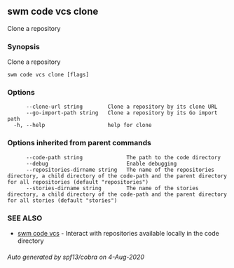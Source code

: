 ## swm code vcs clone

Clone a repository

### Synopsis

Clone a repository

```
swm code vcs clone [flags]
```

### Options

```
      --clone-url string        Clone a repository by its clone URL
      --go-import-path string   Clone a repository by its Go import path
  -h, --help                    help for clone
```

### Options inherited from parent commands

```
      --code-path string              The path to the code directory
      --debug                         Enable debugging
      --repositories-dirname string   The name of the repositories directory, a child directory of the code-path and the parent directory for all repositories (default "repositories")
      --stories-dirname string        The name of the stories directory, a child directory of the code-path and the parent directory for all stories (default "stories")
```

### SEE ALSO

* [swm code vcs](swm_code_vcs.md)	 - Interact with repositories available locally in the code directory

###### Auto generated by spf13/cobra on 4-Aug-2020
